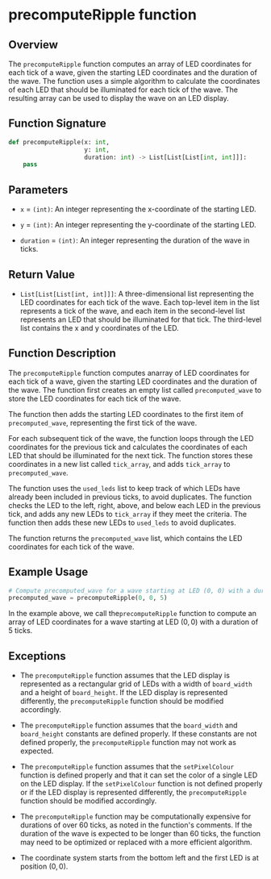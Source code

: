 # precomputeRipple function

## Overview

The `precomputeRipple` function computes an array of LED coordinates for each tick of a wave, given the starting LED coordinates and the duration of the wave. The function uses a simple algorithm to calculate the coordinates of each LED that should be illuminated for each tick of the wave. The resulting array can be used to display the wave on an LED display.

## Function Signature

```py
def precomputeRipple(x: int,
                     y: int,
                     duration: int) -> List[List[List[int, int]]]:
    pass
```

## Parameters

- `x` = `(int)`: An integer representing the x-coordinate of the starting LED.

- `y` = `(int)`: An integer representing the y-coordinate of the starting LED.

- `duration` = `(int)`: An integer representing the duration of the wave in ticks.

## Return Value

- `List[List[List[int, int]]]`: A three-dimensional list representing the LED coordinates for each tick of the wave. Each top-level item in the list represents a tick of the wave, and each item in the second-level list represents an LED that should be illuminated for that tick. The third-level list contains the x and y coordinates of the LED.

## Function Description

The `precomputeRipple` function computes anarray of LED coordinates for each tick of a wave, given the starting LED coordinates and the duration of the wave. The function first creates an empty list called `precomputed_wave` to store the LED coordinates for each tick of the wave.

The function then adds the starting LED coordinates to the first item of `precomputed_wave`, representing the first tick of the wave.

For each subsequent tick of the wave, the function loops through the LED coordinates for the previous tick and calculates the coordinates of each LED that should be illuminated for the next tick. The function stores these coordinates in a new list called `tick_array`, and adds `tick_array` to `precomputed_wave`.

The function uses the `used_leds` list to keep track of which LEDs have already been included in previous ticks, to avoid duplicates. The function checks the LED to the left, right, above, and below each LED in the previous tick, and adds any new LEDs to `tick_array` if they meet the criteria. The function then adds these new LEDs to `used_leds` to avoid duplicates.

The function returns the `precomputed_wave` list, which contains the LED coordinates for each tick of the wave.

## Example Usage

```py
# Compute precomputed_wave for a wave starting at LED (0, 0) with a duration of 5 ticks
precomputed_wave = precomputeRipple(0, 0, 5)
```

In the example above, we call the`precomputeRipple` function to compute an array of LED coordinates for a wave starting at LED $(0, 0)$ with a duration of 5 ticks.

## Exceptions

- The `precomputeRipple` function assumes that the LED display is represented as a rectangular grid of LEDs with a width of `board_width` and a height of `board_height`. If the LED display is represented differently, the `precomputeRipple` function should be modified accordingly.

- The `precomputeRipple` function assumes that the `board_width` and `board_height` constants are defined properly. If these constants are not defined properly, the `precomputeRipple` function may not work as expected.

- The `precomputeRipple` function assumes that the `setPixelColour` function is defined properly and that it can set the color of a single LED on the LED display. If the `setPixelColour` function is not defined properly or if the LED display is represented differently, the `precomputeRipple` function should be modified accordingly.

- The `precomputeRipple` function may be computationally expensive for durations of over 60 ticks, as noted in the function's comments. If the duration of the wave is expected to be longer than 60 ticks, the function may need to be optimized or replaced with a more efficient algorithm.

- The coordinate system starts from the bottom left and the first LED is at position $(0, 0)$.
